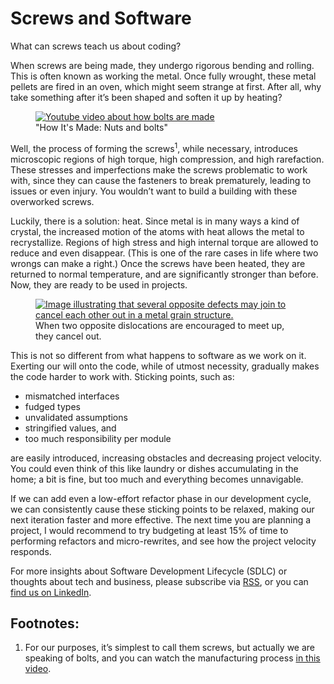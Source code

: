 # Screws and Software

What can screws teach us about coding?

When screws are being made, they undergo rigorous bending and rolling. This is often known as working the metal. Once fully wrought, these metal pellets are fired in an oven, which might seem strange at first. After all, why take something after it’s been shaped and soften it up by heating?

<figure><a href="https://www.youtube.com/watch?v=3kxcw08p_oY"><img src="https://i3.ytimg.com/vi/3kxcw08p_oY/hqdefault.jpg" alt="Youtube video about how bolts are made" /></a>
<figcaption>"How It's Made: Nuts and bolts"</figcaption>
</figure>

Well, the process of forming the screws<sup>1</sup>, while necessary, introduces microscopic regions of high torque, high compression, and high rarefaction. These stresses and imperfections make the screws problematic to work with, since they can cause the fasteners to break prematurely, leading to issues or even injury. You wouldn’t want to build a building with these overworked screws.

Luckily, there is a solution: heat. Since metal is in many ways a kind of crystal, the increased motion of the atoms with heat allows the metal to recrystallize. Regions of high stress and high internal torque are allowed to reduce and even disappear. (This is one of the rare cases in life where two wrongs can make a right.) Once the screws have been heated, they are returned to normal temperature, and are significantly stronger than before. Now, they are ready to be used in projects.

<figure><a href="https://en.wikipedia.org/wiki/Recovery_(metallurgy)#Process"><img src="https://upload.wikimedia.org/wikipedia/commons/3/38/Polygonization_animation.gif" alt="Image illustrating that several opposite defects may join to cancel each other out in a metal grain structure." /></a>
<figcaption>When two opposite dislocations are encouraged to meet up, they cancel out.</figcaption>
</figure>

This is not so different from what happens to software as we work on it. Exerting our will onto the code, while of utmost necessity, gradually makes the code harder to work with. Sticking points, such as:
* mismatched interfaces
* fudged types
* unvalidated assumptions
* stringified values, and
* too much responsibility per module

are easily introduced, increasing obstacles and decreasing project velocity. You could even think of this like laundry or dishes accumulating in the home; a bit is fine, but too much and everything becomes unnavigable.

If we can add even a low-effort refactor phase in our development cycle, we can consistently cause these sticking points to be relaxed, making our next iteration faster and more effective. The next time you are planning a project, I would recommend to try budgeting at least 15% of time to performing refactors and micro-rewrites, and see how the project velocity responds.

For more insights about Software Development Lifecycle (SDLC) or thoughts about tech and business, please subscribe via [RSS](http://blog.quinefoundation.com/rss.xml), or you can [find us on LinkedIn](https://www.linkedin.com/company/quine-foundation).

Footnotes:
----

1. For our purposes, it’s simplest to call them screws, but actually we are speaking of bolts, and you can watch the manufacturing process [in this video](https://www.youtube.com/watch?v=3kxcw08p_oY).

